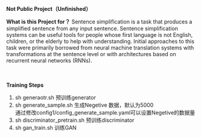 
**Not Public Project（Unfinished）**

**What is this Project for？**
Sentence simplification is a task that produces a simplified sentence from any input
sentence. Sentence simplification systems can be useful tools for people whose first
language is not English, children, or the elderly to help with understanding. Initial
approaches to this task were primarily borrowed from neural machine translation
systems with transformations at the sentence level or with architectures based on
recurrent neural networks (RNNs). 
<br/>
<br/>
<br/>

**Training Steps**
1. sh generaotr.sh 预训练generator
2. sh generate_sample.sh 生成Negetive 数据，默认为5000
<br/>通过修改config1/config_generate_sample.yaml可以设置Negetive的数据量 
3. sh discriminator_pretrain.sh 预训练discriminator
4. sh gan_train.sh 训练GAN
